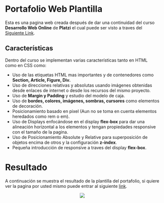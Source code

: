 # Portafolio Web Plantilla

Esta es una pagina web creada después de dar una continuidad del curso **Desarrollo Web Online** de **Platzi** el cual puede ser visto a traves del [Siguiente Link](https://platzi.com/clases/html5-css3/).

## Características

Dentro del curso se implementan varias características tanto en HTML como en CSS como:

* Uso de las etiquetas HTML mas importantes y de contenedores como **Section, Article, Figure, Div.**
* Uso de direcciones relativas y absolutas usando imágenes obtenidas desde enlaces de internet o desde los recursos del mismo proyecto.
* Uso de **Margin y Padding** y estudio del modelo de caja.
* Uso de **bordes, colores, imágenes, sombras, cursores** como elementos de decoración.
* Posicionamiento basado en pixel (Aun no se toma en cuenta elementos heredados como rem o em).
* Uso de Displays enfocándose en el display **flex-box** para dar una alineación horizontal a los elementos y tengan propiedades responsive con el tamaño de la pagina.
* Uso de Posicionamiento Absolute y Relative para superposición de objetos encima de otros y la configuración **z-index**.
* Pequeña introducción de responsive a traves del display **flex-box**.

# Resultado

A continuación se muestra el resultado de la plantilla del portafolio, si quiere ver la pagina por usted mismo puede entrar al siguiente [link](https://crissud.github.io/PortafolioWebPlantilla/portafolio_web/index.html).

<div align='center'>
    <img  src='https://i.imgur.com/aXeSSmR.png'>
    <p></p>
</div>